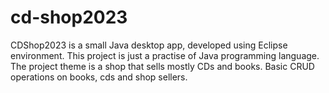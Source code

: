 # cd-shop2023
CDShop2023 is a small Java desktop app, developed using Eclipse environment. This project is just a practise of Java programming language. The project theme is a shop that sells mostly CDs and books. 
Basic CRUD operations on books, cds and shop sellers.